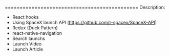 =============================================
Description:

- React hooks
- Using SpaceX launch API  (https://github.com/r-spacex/SpaceX-API)
- Redux (Duck Pattern)
- react-native-navigation
- Search launchs
- Launch Video
- Launch Article
